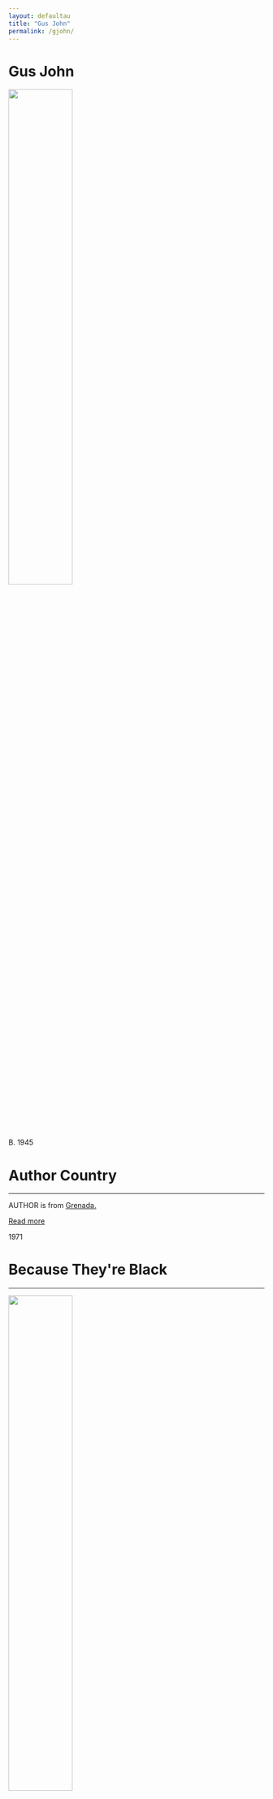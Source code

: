 ```yaml
---
layout: defaultau
title: "Gus John"
permalink: /gjohn/
---
```

<!-- partial:index.partial.html -->
<div class="content">
    <h1>Gus John</h1>
    <div class="quote">
        <div><img src="http://t0.gstatic.com/licensed-image?q=tbn:ANd9GcSbr837zLbyzRWCRs_3dMuY_-n1Yh3l-FFmJz6Xv1S2MLUNYcgZSck7Sjyk-bQaXdK61K9MkLw5UdEJp3o" height="50%" width = "50%" class="logo"></div>
    </div>
    <div class="timeline">
        <div style="padding-bottom:100px;"></div>
        <div class="block">
             <div class="date right"><p class="right"> B. 1945 </p></div>
            <div class="dot"></div>
            <div class="left first">
            <div class="author_country">
                <h1>Author Country</h1><hr>
          <div class="aclocation">  <p>AUTHOR is from <a href="{{ site.baseurl }}/27">Grenada.</a></p></div>
              <div class="acreadmore">  <a href="https://en.wikipedia.org/wiki/Gus_John" target="_blank">Read more</a></div>
            </div>
            </div>
        <div class="block">
            <div class="date left"><p class="left">1971</p></div>
            <div class="dot"></div>
            <div class="right">
                <h1>Because They're Black</h1><hr>
                <p><img src="https://m.media-amazon.com/images/I/61eEvpt-jaL._SY291_BO1,204,203,200_QL40_FMwebp_.jpg" height="50%" width = "50%"></p>
                <p>
                Language: English<br/>
                Publisher: Penguin Books<br/>
                Pub_location: Harmondsworth, LDN, England<br/>
                Genre: Fiction (Short Story Collection)<br/>
                Length: 204<br/>                   </p>
            </div>
        </div>
  <!-- partial -->
<script src='https://cdnjs.cloudflare.com/ajax/libs/jquery/3.1.1/jquery.min.js'></script><script  src="{{ site.baseurl }}/assets/js/authorscript.js"></script>
